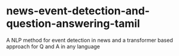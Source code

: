 # news-event-detection-and-question-answering-tamil
A NLP method for event detection in news and a transformer based approach for Q and A in any language
